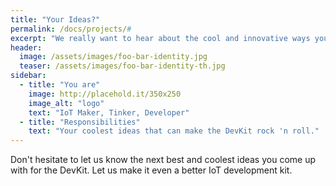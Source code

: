 ```yaml
---
title: "Your Ideas?"
permalink: /docs/projects/#
excerpt: "We really want to hear about the cool and innovative ways you are using the DevKit. Please share your ideas with us to [iot-devkit@microsoft.com](mailto:iot-devkit@microsoft.com)."
header:
  image: /assets/images/foo-bar-identity.jpg
  teaser: /assets/images/foo-bar-identity-th.jpg
sidebar:
  - title: "You are"
    image: http://placehold.it/350x250
    image_alt: "logo"
    text: "IoT Maker, Tinker, Developer"
  - title: "Responsibilities"
    text: "Your coolest ideas that can make the DevKit rock 'n roll."
---
```


Don't hesitate to let us know the next best and coolest ideas you come up with for the DevKit. Let us make it even a better IoT development kit.
